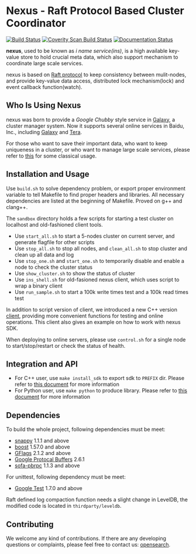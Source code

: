 # Nexus - Raft Protocol Based Cluster Coordinator

[![Build Status](https://travis-ci.org/baidu/ins.svg?branch=master)](https://travis-ci.org/baidu/ins)
[![Coverity Scan Build Status](https://scan.coverity.com/projects/10966/badge.svg)](https://scan.coverity.com/projects/10966)
[![Documentation Status](https://img.shields.io/badge/中文文档-最新-brightgreen.svg)](doc/introduction_cn.md)

**nexus**, used to be known as *i name service(ins)*, is a high available key-value store to hold crucial meta data, which also support mechanism to coordinate large scale services.

nexus is based on [Raft protocol](https://raft.github.io/) to keep consistency between mulit-nodes, and provide key-value data access, distributed lock mechanism(lock) and event callback function(watch).

## Who Is Using Nexus

nexus was born to provide a *Google Chubby* style service in [Galaxy](https://github.com/baidu/galaxy), a cluster manager system. Now it supports several online services in Baidu, Inc., including [Galaxy](https://github.com/baidu/galaxy) and [Tera](https://github.com/baidu/tera).

For those who want to save their important data, who want to keep uniqueness in a cluster, or who want to manage large scale services, please refer to [this](doc/usage.md) for some classical usage.

## Installation and Usage

Use `build.sh` to solve dependency problem, or export proper environment variable to tell Makefile to find proper headers and libraries. All necessary dependencies are listed at the beginning of Makefile. Proved on g++ and clang++.

The `sandbox` directory holds a few scripts for starting a test cluster on localhost and old-fashioned client tools.
* Use `start_all.sh` to start a 5-nodes cluster on current server, and generate flagfile for other scripts
* Use `stop_all.sh` to stop all nodes, and `clean_all.sh` to stop cluster and clean up all data and log
* Use `stop_one.sh` and `start_one.sh` to temporarily disable and enable a node to check the cluster status
* Use `show_cluster.sh` to show the status of cluster
* Use `ins_shell.sh` for old-fasioned nexus client, which uses script to wrap a binary client
* Use `run_sample.sh` to start a 100k write times test and a 100k read times test

In addition to script version of client, we introduced a new C++ version [client](src/client/ncli.cc), providing more convenient functions for testing and online operations. This client also gives an example on how to work with nexus SDK.

When deploying to online servers, please use `control.sh` for a single node to start/stop/restart or check the status of health.

## Integration and API

* For C++ user, use `make install_sdk` to export sdk to `PREFIX` dir. Please refer to [this document](doc/cxx_api.md) for more information
* For Python user, use `make python` to produce library. Please refer to [this document](doc/python_api.md) for more information

## Dependencies

To build the whole project, following dependencies must be meet:
* [snappy](https://github.com/google/snappy) 1.1.1 and above
* [boost](http://www.boost.org/) 1.57.0 and above
* [GFlags](https://github.com/gflags/gflags) 2.1.2 and above
* [Google Protocal Buffers](https://github.com/google/protobuf) 2.6.1
* [sofa-pbrpc](https://github.com/baidu/sofa-pbrpc) 1.1.3 and above

For unittest, following dependency must be meet:
* [Google Test](https://github.com/google/googletest) 1.7.0 and above

Raft defined log compaction function needs a slight change in LevelDB, the modified code is located in `thirdparty/leveldb`.

## Contributing

We welcome any kind of contributions. If there are any developing questions or complaints, please feel free to contact us: [opensearch](mailto:opensearch@baidu.com).

